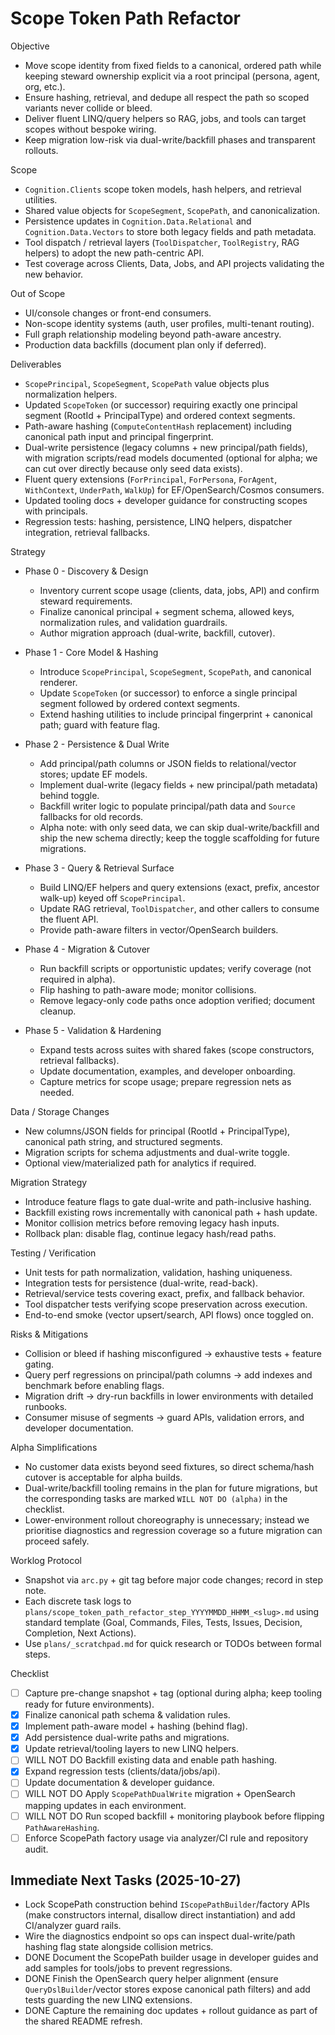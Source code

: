 # Scope Token Path Refactor

Objective
- Move scope identity from fixed fields to a canonical, ordered path while keeping steward ownership explicit via a root principal (persona, agent, org, etc.).
- Ensure hashing, retrieval, and dedupe all respect the path so scoped variants never collide or bleed.
- Deliver fluent LINQ/query helpers so RAG, jobs, and tools can target scopes without bespoke wiring.
- Keep migration low-risk via dual-write/backfill phases and transparent rollouts.

Scope
- `Cognition.Clients` scope token models, hash helpers, and retrieval utilities.
- Shared value objects for `ScopeSegment`, `ScopePath`, and canonicalization.
- Persistence updates in `Cognition.Data.Relational` and `Cognition.Data.Vectors` to store both legacy fields and path metadata.
- Tool dispatch / retrieval layers (`ToolDispatcher`, `ToolRegistry`, RAG helpers) to adopt the new path-centric API.
- Test coverage across Clients, Data, Jobs, and API projects validating the new behavior.

Out of Scope
- UI/console changes or front-end consumers.
- Non-scope identity systems (auth, user profiles, multi-tenant routing).
- Full graph relationship modeling beyond path-aware ancestry.
- Production data backfills (document plan only if deferred).

Deliverables
- `ScopePrincipal`, `ScopeSegment`, `ScopePath` value objects plus normalization helpers.
- Updated `ScopeToken` (or successor) requiring exactly one principal segment (RootId + PrincipalType) and ordered context segments.
- Path-aware hashing (`ComputeContentHash` replacement) including canonical path input and principal fingerprint.
- Dual-write persistence (legacy columns + new principal/path fields), with migration scripts/read models documented (optional for alpha; we can cut over directly because only seed data exists).
- Fluent query extensions (`ForPrincipal`, `ForPersona`, `ForAgent`, `WithContext`, `UnderPath`, `WalkUp`) for EF/OpenSearch/Cosmos consumers.
- Updated tooling docs + developer guidance for constructing scopes with principals.
- Regression tests: hashing, persistence, LINQ helpers, dispatcher integration, retrieval fallbacks.

 Strategy
- Phase 0 - Discovery & Design
  - Inventory current scope usage (clients, data, jobs, API) and confirm steward requirements.
  - Finalize canonical principal + segment schema, allowed keys, normalization rules, and validation guardrails.
  - Author migration approach (dual-write, backfill, cutover).

- Phase 1 - Core Model & Hashing
  - Introduce `ScopePrincipal`, `ScopeSegment`, `ScopePath`, and canonical renderer.
  - Update `ScopeToken` (or successor) to enforce a single principal segment followed by ordered context segments.
  - Extend hashing utilities to include principal fingerprint + canonical path; guard with feature flag.

- Phase 2 - Persistence & Dual Write
  - Add principal/path columns or JSON fields to relational/vector stores; update EF models.
  - Implement dual-write (legacy fields + new principal/path metadata) behind toggle.
  - Backfill writer logic to populate principal/path data and `Source` fallbacks for old records.
  - Alpha note: with only seed data, we can skip dual-write/backfill and ship the new schema directly; keep the toggle scaffolding for future migrations.

- Phase 3 - Query & Retrieval Surface
  - Build LINQ/EF helpers and query extensions (exact, prefix, ancestor walk-up) keyed off `ScopePrincipal`.
  - Update RAG retrieval, `ToolDispatcher`, and other callers to consume the fluent API.
  - Provide path-aware filters in vector/OpenSearch builders.

- Phase 4 - Migration & Cutover
  - Run backfill scripts or opportunistic updates; verify coverage (not required in alpha).
  - Flip hashing to path-aware mode; monitor collisions.
  - Remove legacy-only code paths once adoption verified; document cleanup.

- Phase 5 - Validation & Hardening
  - Expand tests across suites with shared fakes (scope constructors, retrieval fallbacks).
  - Update documentation, examples, and developer onboarding.
  - Capture metrics for scope usage; prepare regression nets as needed.

Data / Storage Changes
- New columns/JSON fields for principal (RootId + PrincipalType), canonical path string, and structured segments.
- Migration scripts for schema adjustments and dual-write toggle.
- Optional view/materialized path for analytics if required.

Migration Strategy
- Introduce feature flags to gate dual-write and path-inclusive hashing.
- Backfill existing rows incrementally with canonical path + hash update.
- Monitor collision metrics before removing legacy hash inputs.
- Rollback plan: disable flag, continue legacy hash/read paths.

Testing / Verification
- Unit tests for path normalization, validation, hashing uniqueness.
- Integration tests for persistence (dual-write, read-back).
- Retrieval/service tests covering exact, prefix, and fallback behavior.
- Tool dispatcher tests verifying scope preservation across execution.
- End-to-end smoke (vector upsert/search, API flows) once toggled on.

Risks & Mitigations
- Collision or bleed if hashing misconfigured -> exhaustive tests + feature gating.
- Query perf regressions on principal/path columns -> add indexes and benchmark before enabling flags.
- Migration drift -> dry-run backfills in lower environments with detailed runbooks.
- Consumer misuse of segments -> guard APIs, validation errors, and developer documentation.

Alpha Simplifications
- No customer data exists beyond seed fixtures, so direct schema/hash cutover is acceptable for alpha builds.
- Dual-write/backfill tooling remains in the plan for future migrations, but the corresponding tasks are marked `WILL NOT DO (alpha)` in the checklist.
- Lower-environment rollout choreography is unnecessary; instead we prioritise diagnostics and regression coverage so a future migration can proceed safely.

Worklog Protocol
- Snapshot via `arc.py` + git tag before major code changes; record in step note.
- Each discrete task logs to `plans/scope_token_path_refactor_step_YYYYMMDD_HHMM_<slug>.md` using standard template (Goal, Commands, Files, Tests, Issues, Decision, Completion, Next Actions).
- Use `plans/_scratchpad.md` for quick research or TODOs between formal steps.

Checklist
- [ ] Capture pre-change snapshot + tag (optional during alpha; keep tooling ready for future environments).
- [x] Finalize canonical path schema & validation rules.
- [x] Implement path-aware model + hashing (behind flag).
- [x] Add persistence dual-write paths and migrations.
- [x] Update retrieval/tooling layers to new LINQ helpers.
- [ ] WILL NOT DO Backfill existing data and enable path hashing.
- [x] Expand regression tests (clients/data/jobs/api).
- [ ] Update documentation & developer guidance.
- [ ] WILL NOT DO Apply `ScopePathDualWrite` migration + OpenSearch mapping updates in each environment.
- [ ] WILL NOT DO Run scoped backfill + monitoring playbook before flipping `PathAwareHashing`.
- [ ] Enforce ScopePath factory usage via analyzer/CI rule and repository audit.

## Immediate Next Tasks (2025-10-27)
- Lock ScopePath construction behind `IScopePathBuilder`/factory APIs (make constructors internal, disallow direct instantiation) and add CI/analyzer guard rails.
- Wire the diagnostics endpoint so ops can inspect dual-write/path hashing flag state alongside collision metrics.
- DONE Document the ScopePath builder usage in developer guides and add samples for tools/jobs to prevent regressions.
- DONE Finish the OpenSearch query helper alignment (ensure `QueryDslBuilder`/vector stores expose canonical path filters) and add tests guarding the new LINQ extensions.
- DONE Capture the remaining doc updates + rollout guidance as part of the shared README refresh.
